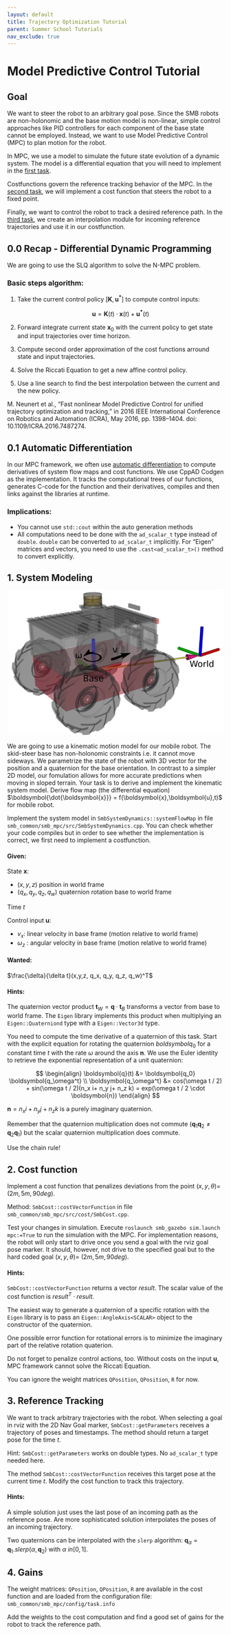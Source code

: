 ```yaml
---
layout: default
title: Trajectory Optimization Tutorial
parent: Summer School Tutorials
nav_exclude: true
---
```


# Model Predictive Control Tutorial

## Goal
We want to steer the robot to an arbitrary goal pose. Since the SMB robots are non-holonomic and the base motion model is non-linear, simple control approaches like PID controllers for each component of the base state cannot be employed. Instead, we want to use Model Predictive Control (MPC) to plan motion for the robot.

In MPC, we use a model to simulate the future state evolution of a dynamic system. The model is a differential equation that you will need to implement in the [first task](#1-system-modeling).

Costfunctions govern the reference tracking behavior of the MPC. In the [second task](#2-cost-function), we will implement a cost function that steers the robot to a fixed point.

Finally, we want to control the robot to track a desired reference path. In the [third task](#3-reference-tracking), we create an interpolation module for incoming reference trajectories and use it in our costfunction.

## 0.0 Recap - Differential Dynamic Programming

We are going to use the SLQ algorithm to solve the N-MPC problem.

### Basic steps algorithm:
1. Take the current control policy $[\boldsymbol{K}, \boldsymbol{u^*}]$ to compute control inputs:

    $$\boldsymbol{u}= \boldsymbol{K}(t) \cdot \boldsymbol{x}(t) + \boldsymbol{u^*}(t)$$

2. Forward integrate current state $\boldsymbol{x}_0$ with the current policy to get state and input trajectories over time horizon.
3. Compute second order approximation of the cost functions arround state and input trajectories.
4. Solve the Riccati Equation to get a new affine control policy.
5. Use a line search to find the best interpolation between the current and the new policy.


M. Neunert et al., “Fast nonlinear Model Predictive Control for unified trajectory optimization and tracking,” in 2016 IEEE International Conference on Robotics and Automation (ICRA), May 2016, pp. 1398–1404. doi: 10.1109/ICRA.2016.7487274.


## 0.1 Automatic Differentiation

In our MPC framework, we often use [automatic differentiation](https://en.wikipedia.org/wiki/Automatic_differentiation) to compute derivatives of system flow maps and cost functions.
We use CppAD Codgen as the implementation. It tracks the computational trees of our functions, generates C-code for the function and their derivatives, compiles and then links against the libraries at runtime.
### Implications:
- You cannot use `std::cout` within the auto generation methods
- All computations need to be done with the `ad_scalar_t` type instead of `double`.
  `double` can be converted to `ad_scalar_t` implicitly.
  For “Eigen” matrices and vectors, you need to use the `.cast<ad_scalar_t>()` method to convert explicitly.



## 1. System Modeling
![Image of the SMB](mpc_tutorial_smb.png)

We are going to use a kinematic motion model for our mobile robot. The skid-steer base has non-holonomic constraints i.e. it cannot move sideways. We parametrize the state of the robot with 3D vector for the position and a quaternion for the base orientation. In contrast to a simpler 2D model, our fomulation allows for more accurate predictions when moving in sloped terrain.
Your task is to derive and implement the kinematic system model.
Derive flow map (the differential equation) $\boldsymbol{\dot{\boldsymbol{x}}} = f(\boldsymbol{x},\boldsymbol{u},t)$ for mobile robot.

Implement the system model in `SmbSystemDynamics::systemFlowMap` in file `smb_common/smb_mpc/src/SmbSystemDynamics.cpp`.
You can check whether your code compiles but in order to see whether the implementation is correct, we first need to implement a costfunction.

#### Given:

State $\boldsymbol{x}$:
- $(x,y,z)$ position in world frame
- $(q_x, q_y, q_z, q_w)$ quaternion rotation base to world frame

Time $t$

Control input $\boldsymbol{u}$:
- $v_x$: linear velocity in base frame (motion relative to world frame)
- $\omega_z$ : angular velocity in base frame (motion relative to world frame)

#### Wanted:
$\frac{\delta}{\delta t}(x,y,z, q_x, q_y, q_z, q_w)^T$

#### Hints:
The quaternion vector product $\boldsymbol{t}_W = \boldsymbol{q} \cdot \boldsymbol{t}_B$ transforms a vector from base to world frame. The `Eigen` library implements this product when multiplying an `Eigen::Quaterniond` type with a `Eigen::Vector3d` type.

You need to compute the time derivative of a quaternion of this task.
Start with the explicit equation for rotating the quaternion $boldsymbol{q_0}$ for a constant time $t$ with the rate $\omega$ around the axis $\boldsymbol{n}$. We use the Euler identity to retrieve the exponential representation of a unit quaternion:

$$
\begin{align}
\boldsymbol{q}(t) &= \boldsymbol{q_0} \boldsymbol{q_\omega^t} \\
\boldsymbol{q_\omega^t} &= cos(\omega t / 2) + sin(\omega t / 2)(n_x i+ n_y j+ n_z k) = exp(\omega t / 2 \cdot \boldsymbol{n})
\end{align}
$$

$\boldsymbol{n} = n_x i+ n_y j+ n_z k$ is a purely imaginary quaternion.

Remember that the quaternion multiplication does not commute ($\boldsymbol{q}_1\boldsymbol{q}_2 \neq \boldsymbol{q}_2\boldsymbol{q}_1$) but the scalar quaternion multiplication does commute.

Use the chain rule!
## 2. Cost function

Implement a cost function that penalizes deviations from the point $(x,y,\theta)$= $(2m, 5m, 90deg)$.

Method: `SmbCost::costVectorFunction` in file `smb_common/smb_mpc/src/cost/SmbCost.cpp`.

Test your changes in simulation. Execute `roslaunch smb_gazebo sim.launch mpc:=True` to run the simulation with the MPC. For implementation reasons, the robot will only start to drive once you send a goal with the rviz goal pose marker. It should, however, not drive to the specified goal but to the hard coded goal $(x,y,\theta)$= $(2m, 5m, 90deg)$.

#### Hints:
`SmbCost::costVectorFunction` returns a vector $result$.
The scalar value of the cost function is $result^T \cdot result$.

The easiest way to generate a quaternion of a specific rotation with the `Eigen` library is to pass an `Eigen::AngleAxis<SCALAR>` object to the constructor of the quaternion. 

One possible error function for rotational errors is to minimize the imaginary part of the relative rotation quaterion.

Do not forget to penalize control actions, too. Without costs on the input $\boldsymbol{u}$, MPC framework cannot solve the Riccati Equation.

You can ignore the weight matrices `QPosition`, `QPosition`, `R` for now.

## 3. Reference Tracking

We want to track arbitrary trajectories with the robot.
When selecting a goal in  rviz with the 2D Nav Goal marker, `SmbCost::getParameters` receives a trajectory of poses and timestamps.
The method should return a target pose for the time $t$.

Hint: `SmbCost::getParameters` works on double types. No `ad_scalar_t` type needed here.

The method `SmbCost::costVectorFunction` receives this target pose at the current time $t$. Modify the cost function to track this trajectory.

#### Hints:

A simple solution just uses the last pose of an incoming path as the reference pose. Are more sophisticated solution interpolates the poses of an incoming trajectory.

Two quaternions can be interpolated with the `slerp` algorithm: $\boldsymbol{q}_\alpha = \boldsymbol{q}_1.slerp(\alpha, \boldsymbol{q}_2)$ with $\alpha \ in [0, 1]$.

## 4. Gains

The weight matrices: `QPosition`, `QPosition`, `R` are available in the cost function and are loaded from the configuration file:
`smb_common/smb_mpc/config/task.info`

Add the weights to the cost computation and find a good set of gains for the robot to track the reference path.

<!---
## 5. Dynamic System model (optional)

The kinematic system model assumes that the robot velocity can be changed instantaneously. Since this is not possible on physical systems there are going to be tracking errors.

A system model that takes accelerations as inputs and has the base velocity as part of the system state is more realistic since it does not allow for jumps in the velocity profiles.

Checkout the branch `mpc_tutorial/dynamic_model`

Implement a dynamic system model and a costfunction for tracking trajectories.
`smb_common/smb_mpc/src/SmbSystemDynamics.cpp`
`smb_common/smb_mpc/src/cost/SmbCost.cpp`
--->
